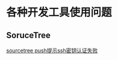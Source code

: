 # 各种开发工具使用问题

## SoruceTree

[sourcetree push提示ssh密钥认证失败](https://blog.csdn.net/cs23405/article/details/88242328)

